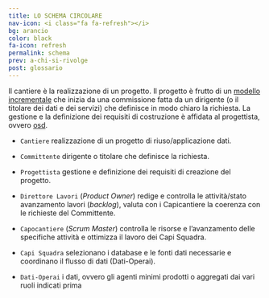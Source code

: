 ```yaml
---
title: LO SCHEMA CIRCOLARE
nav-icon: <i class="fa fa-refresh"></i>
bg: arancio
color: black
fa-icon: refresh
permalink: schema
prev: a-chi-si-rivolge
post: glossario
---
```

  

Il cantiere è la realizzazione di un progetto. Il progetto è frutto di un [modello incrementale](https://it.wikipedia.org/wiki/Modello_incrementale) che inizia da una commissione fatta da un dirigente (o il titolare dei dati e dei servizi) che definisce in modo chiaro la richiesta. La gestione e la definizione dei requisiti di costruzione è affidata al progettista, ovvero [osd](http://www.opensensorsdata.it/#about-me). 

- <code>Cantiere</code> <i class="fa fa-long-arrow-right"></i> realizzazione di un progetto di riuso/applicazione dati.

- <code>Committente</code> <i class="fa fa-long-arrow-right"></i> dirigente o titolare che definisce la richiesta.

- <code>Progettista</code> <i class="fa fa-long-arrow-right"></i> gestione e definizione dei requisiti di creazione del progetto. 

- <code>Direttore Lavori</code> <i class="fa fa-long-arrow-right"></i> (*Product Owner*) redige e controlla le attività/stato avanzamento lavori (*backlog*), valuta con i Capicantiere la coerenza con le richieste del Committente.

- <code>Capocantiere</code> <i class="fa fa-long-arrow-right"></i> (*Scrum Master*) controlla le risorse e l’avanzamento delle specifiche attività e ottimizza il lavoro dei Capi Squadra.

- <code>Capi Squadra</code> <i class="fa fa-long-arrow-right"></i> selezionano i database e le fonti dati necessarie e coordinano il flusso di dati (Dati-Operai).

- <code>Dati-Operai</code> <i class="fa fa-long-arrow-right"></i> i dati, ovvero gli agenti minimi prodotti o aggregati dai vari ruoli indicati prima
